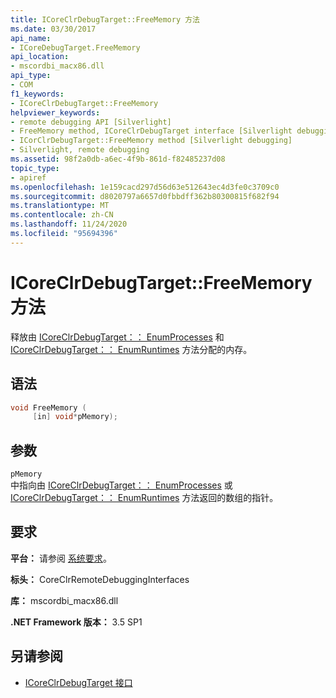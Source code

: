 ```yaml
---
title: ICoreClrDebugTarget::FreeMemory 方法
ms.date: 03/30/2017
api_name:
- ICoreDebugTarget.FreeMemory
api_location:
- mscordbi_macx86.dll
api_type:
- COM
f1_keywords:
- ICoreClrDebugTarget::FreeMemory
helpviewer_keywords:
- remote debugging API [Silverlight]
- FreeMemory method, ICoreClrDebugTarget interface [Silverlight debugging]
- ICorClrDebugTarget::FreeMemory method [Silverlight debugging]
- Silverlight, remote debugging
ms.assetid: 98f2a0db-a6ec-4f9b-861d-f82485237d08
topic_type:
- apiref
ms.openlocfilehash: 1e159cacd297d56d63e512643ec4d3fe0c3709c0
ms.sourcegitcommit: d8020797a6657d0fbbdff362b80300815f682f94
ms.translationtype: MT
ms.contentlocale: zh-CN
ms.lasthandoff: 11/24/2020
ms.locfileid: "95694396"
---
```

# <a name="icoreclrdebugtargetfreememory-method"></a>ICoreClrDebugTarget::FreeMemory 方法

释放由 [ICoreClrDebugTarget：： EnumProcesses](icoreclrdebugtarget-enumprocesses-method.md) 和 [ICoreClrDebugTarget：： EnumRuntimes](icoreclrdebugtarget-enumruntimes-method.md) 方法分配的内存。  
  
## <a name="syntax"></a>语法  
  
```cpp  
void FreeMemory (  
     [in] void*pMemory);  
```  
  
## <a name="parameters"></a>参数  

 `pMemory`  
 中指向由 [ICoreClrDebugTarget：： EnumProcesses](icoreclrdebugtarget-enumprocesses-method.md) 或 [ICoreClrDebugTarget：： EnumRuntimes](icoreclrdebugtarget-enumruntimes-method.md) 方法返回的数组的指针。  
  
## <a name="requirements"></a>要求  

 **平台：** 请参阅 [系统要求](../../get-started/system-requirements.md)。  
  
 **标头：** CoreClrRemoteDebuggingInterfaces  
  
 **库：** mscordbi_macx86.dll  
  
 **.NET Framework 版本：** 3.5 SP1  
  
## <a name="see-also"></a>另请参阅

- [ICoreClrDebugTarget 接口](icoreclrdebugtarget-interface.md)

